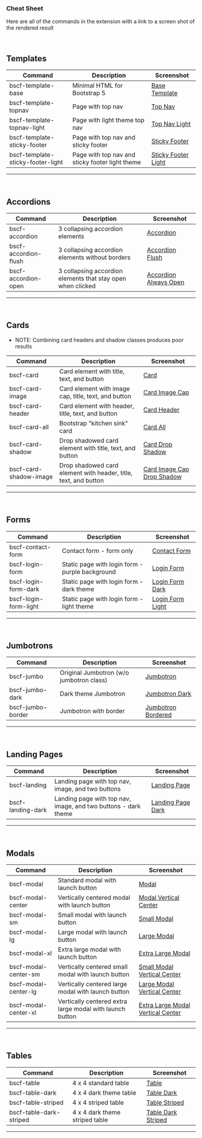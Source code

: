 ### Cheat Sheet

Here are all of the commands in the extension with a link to a screen shot of the rendered result

<br>

## Templates

| Command | Description | Screenshot |
|---|---|---|
|bscf-template-base   |Minimal HTML for Bootstrap 5   |[Base Template](https://github.com/CoderFoundry/bootstrap-5-snippets-by-coder-foundry/blob/master/img/BaseTemplate.png)   |
|bscf-template-topnav   |Page with top nav   |[Top Nav](https://github.com/CoderFoundry/bootstrap-5-snippets-by-coder-foundry/blob/master/img/TopNav.png)   |
|bscf-template-topnav-light   |Page with light theme top nav   |[Top Nav Light](https://github.com/CoderFoundry/bootstrap-5-snippets-by-coder-foundry/blob/master/img/TopNavLight.png)   |
|bscf-template-sticky-footer   |Page with top nav and sticky footer   |[Sticky Footer](https://github.com/CoderFoundry/bootstrap-5-snippets-by-coder-foundry/blob/master/img/StickyFooter.png)   |
|bscf-template-sticky-footer-light   |Page with top nav and sticky footer light theme   |[Sticky Footer Light](https://github.com/CoderFoundry/bootstrap-5-snippets-by-coder-foundry/blob/master/img/StickyFooter.png)    |

---
<br>

## Accordions

| Command | Description | Screenshot |
|---|---|---|
|bscf-accordion   |3 collapsing accordion elements   |[Accordion](https://github.com/CoderFoundry/bootstrap-5-snippets-by-coder-foundry/blob/master/img/Accordion.png)   |
|bscf-accordion-flush   |3 collapsing accordion elements without borders   |[Accordion Flush](https://github.com/CoderFoundry/bootstrap-5-snippets-by-coder-foundry/blob/master/img/AccordionFlush.png)   |
|bscf-accordion-open   |3 collapsing accordion elements that stay open when clicked   |[Accordion Always Open](https://github.com/CoderFoundry/bootstrap-5-snippets-by-coder-foundry/blob/master/img/AccordionAlwaysOpen.png)   |

---
<br>

## Cards

- NOTE: Combining card headers and shadow classes produces poor results

| Command | Description | Screenshot |
|---|---|---|
|bscf-card   |Card element with title, text, and button   |[Card](https://github.com/CoderFoundry/bootstrap-5-snippets-by-coder-foundry/blob/master/img/Card.png)   |
|bscf-card-image   |Card element with image cap, title, text, and button   |[Card Image Cap](https://github.com/CoderFoundry/bootstrap-5-snippets-by-coder-foundry/blob/master/img/CardImage.png)   |
|bscf-card-header   |Card element with header, title, text, and button   |[Card Header](https://github.com/CoderFoundry/bootstrap-5-snippets-by-coder-foundry/blob/master/img/CardHeader.png)   |
|bscf-card-all   |Bootstrap "kitchen sink" card   |[Card All](https://github.com/CoderFoundry/bootstrap-5-snippets-by-coder-foundry/blob/master/img/CardAll.png)   |
|bscf-card-shadow   |Drop shadowed card element with title, text, and button   |[Card Drop Shadow](https://github.com/CoderFoundry/bootstrap-5-snippets-by-coder-foundry/blob/master/img/CardShadow.png)   |
|bscf-card-shadow-image   |Drop shadowed card element with header, title, text, and button   |[Card Image Cap Drop Shadow](https://github.com/CoderFoundry/bootstrap-5-snippets-by-coder-foundry/blob/master/img/CardShadowImage.png)   |

---
<br>

## Forms

| Command | Description | Screenshot |
|---|---|---|
|bscf-contact-form   |Contact form - form only   |[Contact Form](https://github.com/CoderFoundry/bootstrap-5-snippets-by-coder-foundry/blob/master/img/ContactForm.png)   |
|bscf-login-form   |Static page with login form - purple background   |[Login Form](https://github.com/CoderFoundry/bootstrap-5-snippets-by-coder-foundry/blob/master/img/LoginForm.png)   |
|bscf-login-form-dark   |Static page with login form - dark theme   |[Login Form Dark](https://github.com/CoderFoundry/bootstrap-5-snippets-by-coder-foundry/blob/master/img/LoginFormDark.png)   |
|bscf-login-form-light   |Static page with login form - light theme   |[Login Form Light](https://github.com/CoderFoundry/bootstrap-5-snippets-by-coder-foundry/blob/master/img/LoginFormLight.png)   |

---
<br>

## Jumbotrons

| Command | Description | Screenshot |
|---|---|---|
|bscf-jumbo   |Original Jumbotron (w/o jumbotron class)   |[Jumbotron](https://github.com/CoderFoundry/bootstrap-5-snippets-by-coder-foundry/blob/master/img/Jumbotron.png)   |
|bscf-jumbo-dark   |Dark theme Jumbotron   |[Jumbotron Dark](https://github.com/CoderFoundry/bootstrap-5-snippets-by-coder-foundry/blob/master/img/JumbotronDark.png)   |
|bscf-jumbo-border   |Jumbotron with border   |[Jumbotron Bordered](https://github.com/CoderFoundry/bootstrap-5-snippets-by-coder-foundry/blob/master/img/JumbotronBorder.png)   |

---
<br>

## Landing Pages

| Command | Description | Screenshot |
|---|---|---|
|bscf-landing   |Landing page with top nav, image, and two buttons   |[Landing Page](https://github.com/CoderFoundry/bootstrap-5-snippets-by-coder-foundry/blob/master/img/LandingPage.png)   |
|bscf-landing-dark   |Landing page with top nav, image, and two buttons - dark theme   |[Landing Page Dark](https://github.com/CoderFoundry/bootstrap-5-snippets-by-coder-foundry/blob/master/img/LandingPageDark.png)   |

---
<br>

## Modals

| Command | Description | Screenshot |
|---|---|---|
|bscf-modal   |Standard modal with launch button   |[Modal](https://github.com/CoderFoundry/bootstrap-5-snippets-by-coder-foundry/blob/master/img/Modal.png)   |
|bscf-modal-center   |Vertically centered modal with launch button   |[Modal Vertical Center](https://github.com/CoderFoundry/bootstrap-5-snippets-by-coder-foundry/blob/master/img/ModalCenter.png)    |
|bscf-modal-sm   |Small modal with launch button  |[Small Modal](https://github.com/CoderFoundry/bootstrap-5-snippets-by-coder-foundry/blob/master/img/ModalSmall.png)   |
|bscf-modal-lg   |Large modal with launch button  |[Large Modal](https://github.com/CoderFoundry/bootstrap-5-snippets-by-coder-foundry/blob/master/img/ModalLarge.png)   |
|bscf-modal-xl   |Extra large modal with launch button  |[Extra Large Modal](https://github.com/CoderFoundry/bootstrap-5-snippets-by-coder-foundry/blob/master/img/ModalXL.png)   |
|bscf-modal-center-sm   |Vertically centered small modal with launch button |[Small Modal Vertical Center](https://github.com/CoderFoundry/bootstrap-5-snippets-by-coder-foundry/blob/master/img/ModalSmallCenter.png)   |
|bscf-modal-center-lg   |Vertically centered large modal with launch button |[Large Modal Vertical Center](https://github.com/CoderFoundry/bootstrap-5-snippets-by-coder-foundry/blob/master/img/ModalLargeCenter.png)   |
|bscf-modal-center-xl   |Vertically centered extra large modal with launch button |[Extra Large Modal Vertical Center](https://github.com/CoderFoundry/bootstrap-5-snippets-by-coder-foundry/blob/master/img/ModalXLCenter.png)   |

---
<br>

## Tables

| Command | Description | Screenshot |
|---|---|---|
|bscf-table   |4 x 4 standard table   |[Table](https://github.com/CoderFoundry/bootstrap-5-snippets-by-coder-foundry/blob/master/img/Table.png)   |
|bscf-table-dark   |4 x 4 dark theme table   |[Table Dark](https://github.com/CoderFoundry/bootstrap-5-snippets-by-coder-foundry/blob/master/img/TableDark.png)   |
|bscf-table-striped   |4 x 4 striped table   |[Table Striped](https://github.com/CoderFoundry/bootstrap-5-snippets-by-coder-foundry/blob/master/img/TableStriped.png)   |
|bscf-table-dark-striped   |4 x 4 dark theme striped table   |[Table Dark Striped](https://github.com/CoderFoundry/bootstrap-5-snippets-by-coder-foundry/blob/master/img/TableDarkStriped.png)   |

---